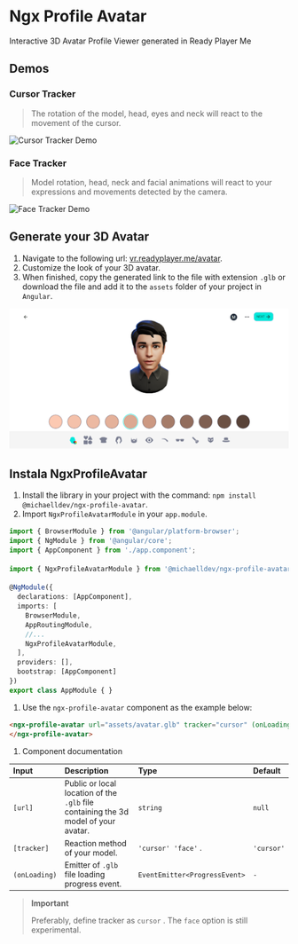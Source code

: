 # Ngx Profile Avatar

Interactive 3D Avatar Profile Viewer generated in Ready Player Me

## Demos

### Cursor Tracker

> The rotation of the model, head, eyes and neck will react to the movement of the cursor.

![Cursor Tracker Demo](../.github/demos/cursor-tracker.demo.gif)

### Face Tracker

> Model rotation, head, neck and facial animations will react to your expressions and movements detected by the camera.

![Face Tracker Demo](../.github/demos/face-tracker.demo.gif)

## Generate your 3D Avatar

1. Navigate to the following url: [vr.readyplayer.me/avatar](https://vr.readyplayer.me/avatar).
1. Customize the look of your 3D avatar.
1. When finished, copy the generated link to the file with extension `.glb` or download the file and add it to the `assets` folder of your project in `Angular`.

![Avatar 3D Generator](../.github/images/avatar-3d-generator.png)

## Instala NgxProfileAvatar

1. Install the library in your project with the command: `npm install @michaelldev/ngx-profile-avatar`.
1. Import `NgxProfileAvatarModule` in your `app.module`.

```typescript
import { BrowserModule } from '@angular/platform-browser';
import { NgModule } from '@angular/core';
import { AppComponent } from './app.component';

import { NgxProfileAvatarModule } from '@michaelldev/ngx-profile-avatar';

@NgModule({
  declarations: [AppComponent],
  imports: [
    BrowserModule,
    AppRoutingModule,
    //...
    NgxProfileAvatarModule,
  ],
  providers: [],
  bootstrap: [AppComponent]
})
export class AppModule { }
```

1. Use the `ngx-profile-avatar` component as the example below:

```html
<ngx-profile-avatar url="assets/avatar.glb" tracker="cursor" (onLoading)="onLoadingAvatar($event)">
</ngx-profile-avatar>
```

1. Component documentation

| Input         | Description | Type | Default |
|:--------------|:------------|:-----|:--------|
| `[url]` | Public or local location of the `.glb` file containing the 3d model of your avatar. | `string` | `null` |
| `[tracker]` | Reaction method of your model.| `'cursor' 'face'` .| `'cursor'` |
| `(onLoading)` | Emitter of `.glb` file loading progress event.| `EventEmitter<ProgressEvent>` | `-` |

> **Important**
>
> Preferably, define tracker as `cursor` . The `face` option is still experimental.
